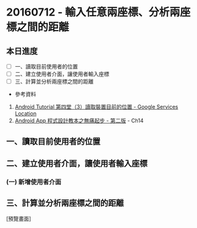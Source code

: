 # 20160712 - 輸入任意兩座標、分析兩座標之間的距離    

## 本日進度
- [ ] 一、讀取目前使用者的位置
- [ ] 二、建立使用者介面，讓使用者輸入座標
- [ ] 三、計算並分析兩座標之間的距離
* 參考資料
1. [Android Tutorial 第四堂（3）讀取裝置目前的位置 - Google Services Location](http://www.codedata.com.tw/mobile/android-tutorial-the-4th-class-3-google-services-location/)
2. [Android App 程式設計教本之無痛起步 - 第二版](http://www.books.com.tw/products/0010625096) - Ch14



## 一、讀取目前使用者的位置





## 二、建立使用者介面，讓使用者輸入座標
### (一) 新增使用者介面





## 三、計算並分析兩座標之間的距離






[預覽畫面]




